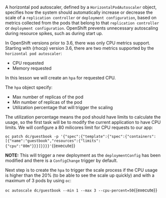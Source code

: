 A horizontal pod autoscaler, defined by a
`HorizontalPodAutoscaler` object, specifies how the system should
automatically increase or decrease the scale of a `replication controller` or
`deployment configuration`, based on metrics collected from the pods that belong
to that `replication controller` or `deployment configuration`. OpenShift
prevents unnecessary autoscaling during resource spikes, such as during start
up.

In OpenShift versions prior to 3.6, there was only CPU metrics support. Starting
with {rhocp} version 3.6,  there are two metrics supported by the
`horizontal pod autoscaler`:

* CPU requested
* Memory requested

In this lesson we will create an ``hpa`` for requested CPU.

The ``hpa`` object specify:

* Max number of replicas of the pod
* Min number of replicas of the pod
* Utilization percentage that will trigger the scaling

The utilization percentage means the pod should have limits to calculate the
usage, so the first task will be to modify the current application to have CPU
limits. We will configure a 80 milicores limit for CPU requests to our app:

``oc patch dc/guestbook -p '{"spec":{"template":{"spec":{"containers":[{"name":"guestbook","resources":{"limits":{"cpu":"80m"}}}]}}}}'``{{execute}}

**NOTE:** This will trigger a new deployment as the ``deploymentConfig`` has
been modified and there is a `ConfigChange` trigger by default.

Next step is to create the ``hpa`` to trigger the scale process if the CPU usage
is higher than the 20% (to be able to see the scale up quickly) and with a
maximum of 3 pods by using ``oc``:

``oc autoscale dc/guestbook --min 1 --max 3 --cpu-percent=50``{{execute}}
